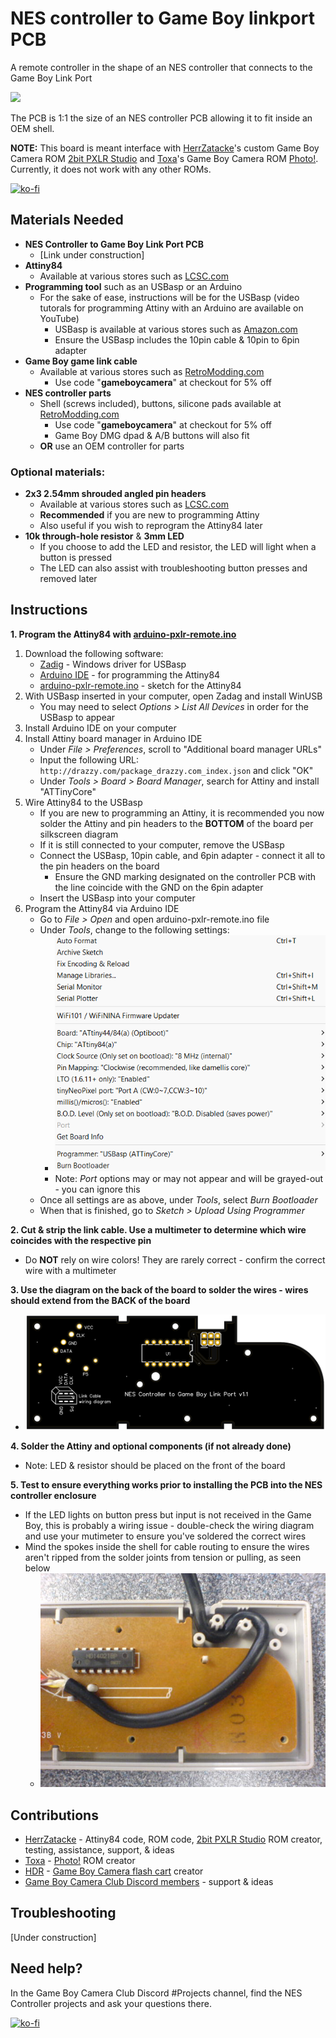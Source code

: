 # NES controller to Game Boy linkport PCB

A remote controller in the shape of an NES controller that connects to the Game Boy Link Port

![](assets/inuse.GIF)

The PCB is 1:1 the size of an NES controller PCB allowing it to fit inside an OEM shell. 

**NOTE:** This board is meant interface with [HerrZatacke](https://github.com/HerrZatacke)'s custom Game Boy Camera ROM [2bit PXLR Studio](https://github.com/HerrZatacke/2bit-pxlr-studio) and [Toxa](https://github.com/untoxa)'s Game Boy Camera ROM [Photo!](https://github.com/untoxa/gb-photo). Currently, it does not work with any other ROMs.

[![ko-fi](https://ko-fi.com/img/githubbutton_sm.svg)](https://ko-fi.com/gameboycamera)

## Materials Needed
* **NES Controller to Game Boy Link Port PCB**
  - [Link under construction]
* **Attiny84**
  - Available at various stores such as [LCSC.com](https://lcsc.com/product-detail/Microcontroller-Units-MCUs-MPUs-SOCs_Microchip-Tech-ATTINY84A-PU_C145560.html)
* **Programming tool** such as an USBasp or an Arduino
  - For the sake of ease, instructions will be for the USBasp (video tutorals for programming Attiny with an Arduino are available on YouTube)
    - USBasp is available at various stores such as [Amazon.com](https://www.amazon.com/Geekstory-Microcontroller-Programmer-Downloader-Adapter/dp/B07NZ59VK2/ref=sr_1_4?crid=3AIOYYUPERXR6&keywords=usbasp&qid=1667392056&qu=eyJxc2MiOiIzLjIyIiwicXNhIjoiMi43OSIsInFzcCI6IjIuODMifQ%3D%3D&sprefix=usbasp%2Caps%2C120&sr=8-4)
    - Ensure the USBasp includes the 10pin cable & 10pin to 6pin adapter
* **Game Boy game link cable**
  - Available at various stores such as [RetroModding.com](https://www.retromodding.com/collections/game-boy-pocket/products/gameboy-color-pocket-game-link-cable?ref=gameboycamera)
    - Use code "**gameboycamera**" at checkout for 5% off
* **NES controller parts**
  - Shell (screws included), buttons, silicone pads available at [RetroModding.com](https://www.retromodding.com/collections/nes?ref=gameboycamera)
    - Use code "**gameboycamera**" at checkout for 5% off
    - Game Boy DMG dpad & A/B buttons will also fit
  - **OR** use an OEM controller for parts

### Optional materials:
* **2x3 2.54mm shrouded angled pin headers**
  - Available at various stores such as [LCSC.com](https://lcsc.com/product-detail/Pin-Headers_DEALON-DZ254W-22-06-69_C2935935.html)
  - **Recommended** if you are new to programming Attiny
  - Also useful if you wish to reprogram the Attiny84 later
* **10k through-hole resistor** & **3mm LED**
  - If you choose to add the LED and resistor, the LED will light when a button is pressed
  - The LED can also assist with troubleshooting button presses and removed later

## Instructions

**1. Program the Attiny84 with [arduino-pxlr-remote.ino](sketch/arduino-pxlr-remote.ino)**
   1. Download the following software:
      - [Zadig](https://zadig.akeo.ie/) - Windows driver for USBasp
      - [Arduino IDE](https://www.arduino.cc/en/software) - for programming the Attiny84
      - [arduino-pxlr-remote.ino](sketch/arduino-pxlr-remote.ino) - sketch for the Attiny84
   2. With USBasp inserted in your computer, open Zadag and install WinUSB
      * You may need to select *Options > List All Devices* in order for the USBasp to appear
   3. Install Arduino IDE on your computer
   4. Install Attiny board manager in Arduino IDE
      - Under *File > Preferences*, scroll to "Additional board manager URLs"
      - Input the following URL: ``` http://drazzy.com/package_drazzy.com_index.json ``` and click "OK"
      - Under *Tools > Board > Board Manager*, search for Attiny and install "ATTinyCore"
   5. Wire Attiny84 to the USBasp
      - If you are new to programming an Attiny, it is recommended you now solder the Attiny and pin headers to the **BOTTOM** of the board per silkscreen diagram
      - If it is still connected to your computer, remove the USBasp
      - Connect the USBasp, 10pin cable, and 6pin adapter - connect it all to the pin headers on the board
        - Ensure the GND marking designated on the controller PCB with the line coincide with the GND on the 6pin adapter
      - Insert the USBasp into your computer
   6. Program the Attiny84 via Arduino IDE
      - Go to *File > Open* and open arduino-pxlr-remote.ino file
      - Under *Tools*, change to the following settings:
        - ![](assets/attinysettings.png)
        - Note: *Port* options may or may not appear and will be grayed-out - you can ignore this
      - Once all settings are as above, under *Tools*, select *Burn Bootloader*
      - When that is finished, go to *Sketch > Upload Using Programmer*

**2. Cut & strip the link cable. Use a multimeter to determine which wire coincides with the respective pin**
   - Do **NOT** rely on wire colors! They are rarely correct - confirm the correct wire with a multimeter

**3. Use the diagram on the back of the board to solder the wires - wires should extend from the BACK of the board**
   - ![](assets/pcbback.png)

**4. Solder the Attiny and optional components (if not already done)**
   - Note: LED & resistor should be placed on the front of the board

**5. Test to ensure everything works prior to installing the PCB into the NES controller enclosure**
   - If the LED lights on button press but input is not received in the Game Boy,  this is probably a wiring issue - double-check the wiring diagram and use your mutimeter to ensure you've soldered the correct wires 
   - Mind the spokes inside the shell for cable routing to ensure the wires aren't ripped from the solder joints from tension or pulling, as seen below
     - ![](assets/controllerwirerouting.JPG)

## Contributions
* [HerrZatacke](https://github.com/HerrZatacke) - Attiny84 code, ROM code, [2bit PXLR Studio](https://github.com/HerrZatacke/2bit-pxlr-studio) ROM creator, testing, assistance, support, & ideas
* [Toxa](https://github.com/untoxa) - [Photo!](https://github.com/untoxa/gb-photo) ROM creator
* [HDR](https://github.com/HDR) - [Game Boy Camera flash cart](https://github.com/HDR/Gameboy-Camera-Flashcart) creator
* [Game Boy Camera Club Discord members](https://discord.gg/C7WFJHG) - support & ideas

## Troubleshooting

[Under construction]

## Need help?
In the Game Boy Camera Club Discord #Projects channel, find the NES Controller projects and ask your questions there.

[![ko-fi](https://ko-fi.com/img/githubbutton_sm.svg)](https://ko-fi.com/gameboycamera)
